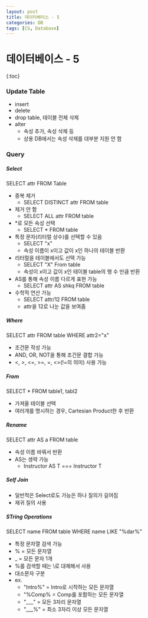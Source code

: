 ```yaml
---
layout: post
title: 데이터베이스 - 5
categories: DB
tags: [CS, Database]
---
```


# 데이터베이스 - 5

{:toc}

### Update Table

- insert
- delete
- drop table, 테이블 전체 삭제
- alter
  - 속성 추가, 속성 삭제 등
  - 상용 DB에서는 속성 삭제를 대부분 지원 안 함

### Query

##### Select

SELECT attr FROM Table

- 중복 제거
  - SELECT DISTINCT attr FROM table
- 제거 안 함
  - SELECT ALL attr FROM table
- \*로 모든 속성 선택
  - SELECT \* FROM table
- 특정 문자(리터럴 상수)를 선택할 수 있음
  - SELECT "x"
  - 속성 이름이 x이고 값이 x인 하나의 테이블 반환
- 리터럴을 테이블에서도 선택 가능
  - SELECT "X" From table
  - 속성이 x이고 값이 x인 테이블 table의 행 수 만큼 반환
- AS를 통해 속성 이름 다르게 표현 가능
  - SELECT attr AS shkq FROM table
- 수학적 연산 가능
  - SELECT attr/12 FROM table
  - attr을 12로 나눈 값을 보여줌

##### Where

SELECT attr FROM table WHERE attr2="x"

- 조건문 작성 가능
- AND, OR, NOT을 통해 조건문 결합 가능
- <, >, <=, >=, =, <>(!=의 의미) 사용 가능

##### From

SELECT \* FROM table1, tabl2

- 가져올 테이블 선택
- 여러개를 명시하는 경우, Cartesian Product한 후 반환

##### Rename

SELECT attr AS a FROM table

- 속성 이름 바꿔서 반환
- AS는 생략 가능
  - Instructor AS T === Instructor T

##### Self Join

- 일반적은 Select로도 가능은 하나 질의가 길어짐
- 재귀 질의 사용

##### STring Operations

SELECT name FROM table WHERE name LIKE "%dar%"

- 특정 문자열 검색 가능
- % = 모든 문자열
- \_ = 모든 문자 1개
- %를 검색할 때는 \로 대체해서 사용
- 대소문자 구분
- ex.
  - "Intro%" = Intro로 시작하는 모든 문자열
  - "%Comp% = Comp를 포함하는 모든 문자열
  - "\_\_\_" = 모든 3자리 문자열
  - "\_\_\_%" = 최소 3자리 이상 모든 문자열
